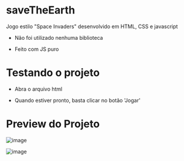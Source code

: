 # saveTheEarth

Jogo estilo "Space Invaders" desenvolvido em HTML, CSS e javascript

* Não foi utilizado nenhuma biblioteca

* Feito com JS puro

# Testando o projeto

* Abra o arquivo html

* Quando estiver pronto, basta clicar no botão 'Jogar'

# Preview do Projeto

![image](https://user-images.githubusercontent.com/51132386/84601641-1face100-ae58-11ea-80c1-a0d99e7f43e9.png)

![image](https://user-images.githubusercontent.com/51132386/84601650-34897480-ae58-11ea-965e-5f1eef069a29.png)
